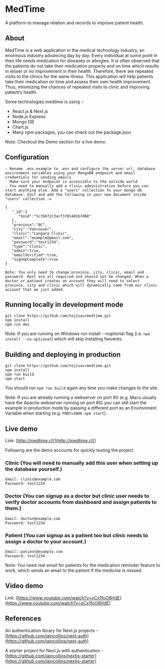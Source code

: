# MedTime

A platform to manage relation and records to improve patient health.

## About

MedTime is a web application in the medical technology industry, an enormous industry advancing day by day. Every individual at some point in their life needs medication for diseases or allergies. It is often observed that the patients do not take their medication properly and on time which results in lesser or no improvement in their health. Therefore, there are repeated visits to the clinics for the same illness. This application will help patients take their medication on time and assess their own health improvement. Thus, minimizing the chances of repeated visits to clinic and improving patient’s health.

Some technologies medtime is using :-
- React.js & Next.js
- Node.js Express
- Mongo DB
- Chart.js
- Many npm packages, you can check out the package.json

Note: Checkout the Demo section for a live demo.

## Configuration

```
- Rename .env.example to .env and configure the server url, database environment variables using your MongoDB endpoint and email credentials for sending emails
- Make sure your endpoint is accessible to the outside world
- You need to manually add a clinic administration before you can start anything else. Add a "users" collection to your mongo db database. Edit and add the following in your new document inside "users" collection :=

{
   "_id":{
      "$oid":"5c7b872c3acf3701401b7d68"
   },
   "province":"BC",
   "city":"Vancouver",
   "clinic":"Langara Clinic",
   "email":"example@gmail.com",
   "password":"test1234",
   "type":"clinic",
   "admin":true,
   "emailVerified":true,
   "signUpComplete":true
}

Note: You only need to change province, city, clinic, email and password. Rest are all required and should not be changed. When a doctor or patient creates an account they will need to select province, city and clinic which will dynamically come from our clinic account that we just added.
```

## Running locally in development mode

```
git clone https://github.com/tejisav/medtime.git
npm install
npm run dev
```

Note: If you are running on Windows run install --noptional flag (i.e. `npm install --no-optional`) which will skip installing fsevents.

## Building and deploying in production

```
git clone https://github.com/tejisav/medtime.git
npm install
npm run build
npm start
```

You should run `npm run build` again any time you make changes to the site.

Note: If you are already running a webserver on port 80 (e.g. Macs usually have the Apache webserver running on port 80) you can still start the example in production mode by passing a different port as an Environment Variable when starting (e.g. `PORT=3000 npm start`).

## Live demo

Link: [http://medtime.cf/](http://medtime.cf/)

Following are the demo accounts for quickly testing the project.

### Clinic (You will need to manually add this user when setting up the database yourself.)
```
Email: clinic@example.com
Password: test1234
```
### Doctor (You can signup as a doctor but clinic user needs to verify doctor accounts from dashboard and assign patients to them.)
```
Email: doctor@example.com
Password: test1234
```
### Patient (You can signup as a patient too but clinic needs to assign a doctor to your account.)
```
Email: patient@example.com
Password: test1234
```

Note: You need real email for patients for the medication reminder feature to work, which sends an email to the patient if the medicine is missed.

## Video demo

Link: [https://www.youtube.com/watch?v=oCx1foO8HdE](https://www.youtube.com/watch?v=oCx1foO8HdE)

## References

An authentication library for Next.js projects - [https://github.com/iaincollins/next-auth](https://github.com/iaincollins/next-auth)

A starter project for Next.js with authentication - [https://github.com/iaincollins/nextjs-starter](https://github.com/iaincollins/nextjs-starter)